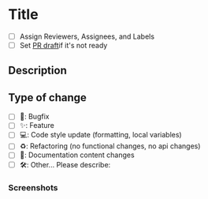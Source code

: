 # Title

-   [ ] Assign Reviewers, Assignees, and Labels
-   [ ] Set [PR draft](https://github.blog/2019-02-14-introducing-draft-pull-requests/)if it's not ready

## Description

<!-- Describe the intention of the changes being proposed.  -->
<!-- What did you do with this pull request？ -->
<!-- What problem does it solve or functionality does it add? -->
<!-- Make sure to have \`Put Github Label\` to show PR kinds -->

<!-- close -->

## Type of change

-   [ ] 🐛: Bugfix
-   [ ] ✨: Feature
-   [ ] 💻: Code style update (formatting, local variables)
-   [ ] ♻️: Refactoring (no functional changes, no api changes)
-   [ ] 📝: Documentation content changes
-   [ ] 🛠️: Other... Please describe:

### Screenshots

<!-- Always attach a screenshot if you can show it on the screen. -->

